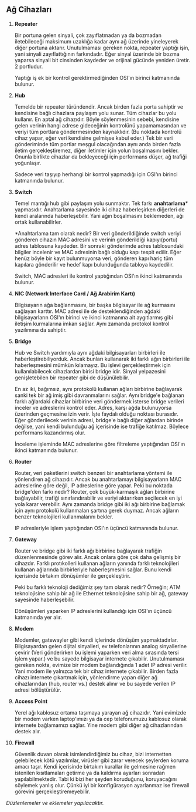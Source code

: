## Ağ Cihazları

1. **Repeater**

	Bir portuna gelen sinyali, çok zayıflatmadan ya da bozmadan iletebileceği maksimum uzaklığa kadar aynı ağ üzerinde yineleyerek diğer portuna aktarır. Unutulmaması gereken nokta, repeater yaptığı işin, yani sinyali zayıflattığının farkındadır. Eğer sinyal üzerinde bir bozma yaparsa sinyali bit cinsinden kaydeder ve orijinal gücünde yeniden üretir. 2 portludur.  

	Yaptığı iş ek bir kontrol gerektirmediğinden OSI'ın birinci katmanında bulunur.

2. **Hub**

	Temelde bir repeater türündendir. Ancak birden fazla porta sahiptir ve kendisine bağlı cihazlara paylaşım yolu sunar. Tüm cihazlar bu yolu kullanır. En aptal ağ cihazıdır. Böyle söylenmesinin sebebi, kendisine gelen verinin hangi adrese gideceğinin kontrolünü yapamamasından ve veriyi tüm portlara göndermesinden kaynaklıdır. (Bu noktada kontrolü cihaz yapar, eğer veri kendisine gelmişse kabul eder.) Tek bir veri gönderiminde tüm portlar meşgul olacağından aynı anda birden fazla iletim gerçekleştiremez, diğer iletimler için yolun boşalmasını bekler. Onunla birlikte cihazlar da bekleyeceği için performans düşer, ağ trafiği yoğunlaşır.  

	Sadece veri taşıyıp herhangi bir kontrol yapmadığı için OSI'ın birinci katmanında bulunur.


3. **Switch**
	
	Temel mantığı hub gibi paylaşım yolu sunmaktır. Tek farkı **anahtarlama*** yapmasıdır. Anahtarlama sayesinde iki cihaz haberleşirken diğerleri de kendi aralarında haberleşebilir. Yani ağın boşalmasını beklemeden, ağı ortak kullanabilirler.  

	*Anahtarlama tam olarak nedir? Bir veri gönderildiğinde switch veriyi gönderen cihazın MAC adresini ve verinin gönderildiği kapıyı(portu) adres tablosuna kaydeder. Bir sonraki gönderimde adres tablosundaki bilgiler incelenir ve MAC adresinin bağlı olduğu kapı tespit edilir. Eğer henüz böyle bir kayıt bulunmuyorsa veri, gönderen kapı hariç tüm kapılara gönderilir ve hedef kapı bulunduğunda tabloya kaydedilir.  

	Switch, MAC adresleri ile kontrol yaptığından OSI'ın ikinci katmanında bulunur.

4. **NIC (Network Interface Card / Ağ Arabirim Kartı)**

	Bilgisayarın ağa bağlanmasını, bir başka bilgisayar ile ağ kurmasını sağlayan karttır. MAC adresi ile de desteklendiğinden ağdaki bilgisayarların OSI'ın birinci ve ikinci katmanına ait aygıtlarmış gibi iletişim kurmalarına imkan sağlar. Aynı zamanda protokol kontrol yazılımına da sahiptir. 

3. **Bridge**

	Hub ve Switch yardımıyla aynı ağdaki bilgisayarları birbirleri ile haberleştirebiliyorduk. Ancak bunları kullanarak iki farklı ağın birbirleri ile haberleşmesini mümkün kılamayız. Bu işlevi gerçekleştirmek için kullanılabilecek cihazlardan birisi bridge idir. Sinyal yelpazesini genişletebilen bir repeater gibi de düşünülebilir.  

	En az iki, bağımsız, aynı protokolü kullanan ağları birbirine bağlayarak sanki tek bir ağ imiş gibi davranmalarını sağlar. Aynı bridge'e bağlanan farklı ağlardaki cihazlar birbirine veri göndermek isterse bridge verileri inceler ve adreslerini kontrol eder. Adres, karşı ağda bulunuyorsa üzerinden geçmesine izin verir. İşte faydalı olduğu noktası burasıdır. Eğer gönderilecek verinin adresi, bridge'e bağlı diğer ağlardan birinde değilse, yani kendi bulunduğu ağ içerisinde ise trafiğe katılmaz. Böylece performans kazandırmış olur.  

	İnceleme işleminde MAC adreslerine göre filtreleme yaptığından OSI'ın ikinci katmanında bulunur.

6. **Router**

	Router, veri paketlerini switch benzeri bir anahtarlama yöntemi ile yönlendiren ağ cihazıdır. Ancak bu anahtarlamayı bilgisayarların MAC adreslerine göre değil, IP adreslerine göre yapar. Peki bu noktada bridge'den farkı nedir? Router, çok büyük-karmaşık ağları birbirine bağlayabilir, trafiği sınırlandırabilir ve veriyi aktarırken seçilecek en iyi yola karar verebilir. Aynı zamanda bridge gibi iki ağı birbirine bağlamak için aynı protokolü kullanmaları şartına gerek duymaz. Ancak ağların benzer teknolojileri kullanmalarını bekler.  

	IP adresleriyle işlem yaptığından OSI'ın üçüncü katmanında bulunur.

7. **Gateway**

	Router ve bridge gibi iki farklı ağı birbirine bağlayarak trafiğin düzenlenmesinde görev alır. Ancak onlara göre çok daha gelişmiş bir cihazdır. Farklı protıkolleri kullanan ağların yanında farklı teknolojileri kullanan ağlarında birbirleriyle haberleşmesini sağlar. Bunu kendi içerisinde birtakım dönüşümler ile gerçekleştirir.  

	Peki bu farklı teknoloji dediğimiz şey tam olarak nedir? Örneğin; ATM teknolojisine sahip bir ağ ile Ethernet teknolojisine sahip bir ağ, gateway sayesinde haberleşebilir.  

	Dönüşümleri yaparken IP adreslerini kullandığı için OSI'ın üçüncü katmanında yer alır.

8. **Modem**

	Modemler, gatewayler gibi kendi içlerinde dönüşüm yapmaktadırlar. Bilgisayardan gelen dijital sinyalleri, ev telefonlarının analog sinyallerine çevirir (Veri gönderirken bu işlemi yaparken veri alma sırasında tersi işlem yapar.) ve bu sayede bilgisayar internete çıkabilir. Unutulmaması gereken nokta, evimize bir modem bağlandığında 1 adet IP adresi verilir. Yani modem ile yalnızca tek bir cihaz internete çıkabilir. Birden fazla cihazı internete çıkartmak için, yönlendirme yapan diğer ağ cihazlarından (hub, router vs.) destek alınır ve bu sayede verilen IP adresi bölüştürülür.

9. **Access Point**

	Yerel ağı kablosuz ortama taşımaya yarayan ağ cihazıdır. Yani evimizde bir modem varken laptop'ımızı ya da cep telefonumuzu kablosuz olarak internete bağlamamızı sağlar. Yine modem gibi diğer ağ cihazlarından destek alır.

10. **Firewall**

	Güvenlik duvarı olarak isimlendirdiğimiz bu cihaz, bizi internetten gelebilecek kötü yazılımlar, virüsler gibi zarar verecek şeylerden koruma amacı taşır. Kendi içerisinde birtakım kurallar ile gelmesine rağmen istenilen kısıtlamaları getirme ya da kaldırma ayarları sonradan yapılabilmektedir. Tabi ki bizi her şeyden koruduğunu, koruyacağını söylemek yanlış olur. Çünkü iyi bir konfigürasyon ayarlanmaz ise firewall görevini gerçekleştiremeyebilir.




*Düzlenlemeler ve eklemeler yapılacaktır.*
